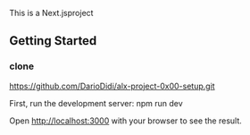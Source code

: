 This is a Next.jsproject 
## Getting Started

### clone 
https://github.com/DarioDidi/alx-project-0x00-setup.git

First, run the development server:
npm run dev

Open [http://localhost:3000](http://localhost:3000) with your browser to see the result.

